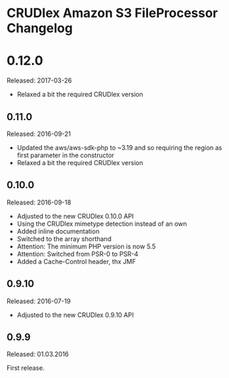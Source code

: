 CRUDlex Amazon S3 FileProcessor Changelog
=========================================

# 0.12.0
Released: 2017-03-26
- Relaxed a bit the required CRUDlex version

## 0.11.0
Released: 2016-09-21
- Updated the aws/aws-sdk-php to ~3.19 and so requiring the region as first parameter in the constructor
- Relaxed a bit the required CRUDlex version

## 0.10.0
Released: 2016-09-18
- Adjusted to the new CRUDlex 0.10.0 API
- Using the CRUDlex mimetype detection instead of an own
- Added inline documentation
- Switched to the array shorthand
- Attention: The minimum PHP version is now 5.5
- Attention: Switched from PSR-0 to PSR-4
- Added a Cache-Control header, thx JMF

## 0.9.10
Released: 2016-07-19
- Adjusted to the new CRUDlex 0.9.10 API

## 0.9.9
Released: 01.03.2016

First release.

